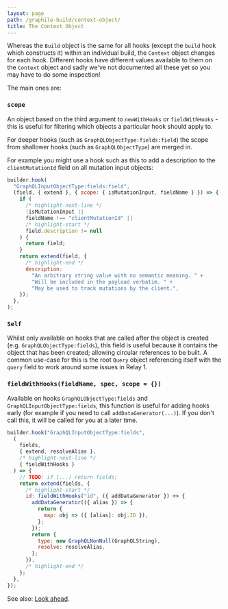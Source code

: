 ```yaml
---
layout: page
path: /graphile-build/context-object/
title: The Context Object
---
```


Whereas the `Build` object is the same for all hooks (except the `build` hook
which constructs it) within an individual build, the `Context` object changes
for each hook. Different hooks have different values available to them on the
`Context` object and sadly we've not documented all these yet so you may have to
do some inspection!

The main ones are:

### `scope`

An object based on the third argument to `newWithHooks` or `fieldWithHooks` -
this is useful for filtering which objects a particular hook should apply to.

For deeper hooks (such as `GraphQLObjectType:fields:field`) the scope from
shallower hooks (such as `GraphQLObjectType`) are merged in.

For example you might use a hook such as this to add a description to the
`clientMutationId` field on all mutation input objects:

```js
builder.hook(
  "GraphQLInputObjectType:fields:field",
  (field, { extend }, { scope: { isMutationInput, fieldName } }) => {
    if (
      /* highlight-next-line */
      !isMutationInput ||
      fieldName !== "clientMutationId" ||
      /* highlight-start */
      field.description != null
    ) {
      return field;
    }
    return extend(field, {
      /* highlight-end */
      description:
        "An arbitrary string value with no semantic meaning. " +
        "Will be included in the payload verbatim. " +
        "May be used to track mutations by the client.",
    });
  },
);
```

### `Self`

Whilst only available on hooks that are called after the object is created (e.g.
`GraphQLObjectType:fields`), this field is useful because it contains the object
that has been created; allowing circular references to be built. A common
use-case for this is the root `Query` object referencing itself with the `query`
field to work around some issues in Relay 1.

### `fieldWithHooks(fieldName, spec, scope = {})`

Available on hooks `GraphQLObjectType:fields` and
`GraphQLInputObjectType:fields`, this function is useful for adding hooks early
(for example if you need to call `addDataGenerator(...)`). If you don't call
this, it will be called for you at a later time.

```js
builder.hook("GraphQLInputObjectType:fields",
  (
    fields,
    { extend, resolveAlias },
    /* highlight-next-line */
    { fieldWithHooks }
  ) => {
    // TODO: if (...) return fields;
    return extend(fields, {
      /* highlight-start */
      id: fieldWithHooks("id", ({ addDataGenerator }) => {
        addDataGenerator(({ alias }) => {
          return {
            map: obj => ({ [alias]: obj.ID }),
          };
        });
        return {
          type: new GraphQLNonNull(GraphQLString),
          resolve: resolveAlias,
        };
      }),
      /* highlight-end */
    };
  },
});
```

See also:
[Look ahead](/graphile-build/look-ahead/#when-creating-an-individual-field).

<!-- TODO: add more context properties -->
